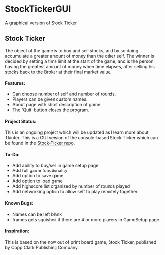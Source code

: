 # StockTickerGUI
A graphical version of Stock Ticker

## Stock Ticker

The object of the game is to buy and sell stocks, and by so doing accumulate a greater amount of money than the other self. The winner is decided by setting a time limit at the start of the game, and is the person having the greatest amount of money when time elapses, after selling his stocks back to the Broker at their final market value.

#### Features:

* Can choose number of self and number of rounds.
* Players can be given custom names.
* About page with short description of game.
* The 'Quit' button closes the program.

#### Project Status:

This is an ongoing project which will be updated as I learn more about Tkinter.
This is a GUI version of the console-based Stock Ticker which can be found in the [Stock-Ticker repo](https://github.com/ZacharyKeatings/Stock-Ticker).

#### To-Do:

* Add ability to buy/sell in game setup page
* Add full game functionality
* Add option to save game
* Add option to load game
* Add highscore list organized by number of rounds played
* Add networking option to allow self to play remotely together

#### Known Bugs:

* Names can be left blank
* frames gets squished if there are 4 or more players in GameSetup page.

#### Inspiration:

This is based on the now out of print board game, Stock Ticker, published by Copp Clark Publishing Company.
